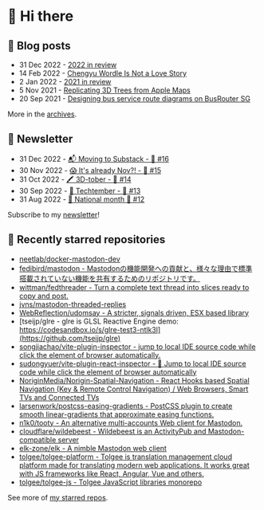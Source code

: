 # 👋 Hi there

## 📝 Blog posts

<!-- feed start -->
- 31 Dec 2022 - [2022 in review](https://cheeaun.com/blog/2022/12/2022-in-review/)
- 14 Feb 2022 - [Chengyu Wordle Is Not a Love Story](https://cheeaun.com/blog/2022/02/chengyu-wordle-is-not-a-love-story/)
- 2 Jan 2022 - [2021 in review](https://cheeaun.com/blog/2022/01/2021-in-review/)
- 5 Nov 2021 - [Replicating 3D Trees from Apple Maps](https://cheeaun.com/blog/2021/11/replicating-3d-trees-apple-maps/)
- 20 Sep 2021 - [Designing bus service route diagrams on BusRouter SG](https://cheeaun.com/blog/2021/09/bus-service-route-diagrams-busrouter-sg/)
<!-- feed end -->

More in the [archives](https://cheeaun.com/blog/archives/).

## 📰 Newsletter

<!-- newsletter start -->
- 31 Dec 2022 - [📬 Moving to Substack - 🥫 #16](https://cheeaun.substack.com/p/moving-to-substack-16)
- 30 Nov 2022 - [😱 It's already Nov?! - 🥫 #15](https://cheeaun.substack.com/p/it-s-already-nov-15-1433832)
- 31 Oct 2022 - [🖍️ 3D-tober - 🥫 #14](https://cheeaun.substack.com/p/3d-tober-14-1385284)
- 30 Sep 2022 - [🍎 Techtember - 🥫 #13](https://cheeaun.substack.com/p/techtember-13-1335515)
- 31 Aug 2022 - [🎏 National month 🥫 #12](https://cheeaun.substack.com/p/national-month-12-1289556)
<!-- newsletter end -->

Subscribe to my [newsletter](https://cheeaun.substack.com/)!

## 🌟 Recently starred repositories

<!-- starred repos start -->
- [neetlab/docker-mastodon-dev](https://github.com/neetlab/docker-mastodon-dev)
- [fedibird/mastodon - Mastodonの機能開発への貢献と、様々な理由で標準搭載されていない機能を共有するためのリポジトリです。](https://github.com/fedibird/mastodon)
- [wittman/fedthreader - Turn a complete text thread into slices ready to copy and post.](https://github.com/wittman/fedthreader)
- [jvns/mastodon-threaded-replies](https://github.com/jvns/mastodon-threaded-replies)
- [WebReflection/udomsay - A stricter, signals driven, ESX based library](https://github.com/WebReflection/udomsay)
- [tseijp/glre - glre is GLSL Reactive Engine demo: https://codesandbox.io/s/glre-test3-ntlk3l](https://github.com/tseijp/glre)
- [songjiachao/vite-plugin-inspector - jump to local IDE source code while click the element of browser automatically.](https://github.com/songjiachao/vite-plugin-inspector)
- [sudongyuer/vite-plugin-react-inspector - 🦋 Jump to local IDE source code while click the element of browser automatically](https://github.com/sudongyuer/vite-plugin-react-inspector)
- [NoriginMedia/Norigin-Spatial-Navigation - React Hooks based Spatial Navigation (Key & Remote Control Navigation) / Web Browsers, Smart TVs and Connected TVs](https://github.com/NoriginMedia/Norigin-Spatial-Navigation)
- [larsenwork/postcss-easing-gradients - PostCSS plugin to create smooth linear-gradients that approximate easing functions.](https://github.com/larsenwork/postcss-easing-gradients)
- [n1k0/tooty - An alternative multi-accounts Web client for Mastodon. ](https://github.com/n1k0/tooty)
- [cloudflare/wildebeest - Wildebeest is an ActivityPub and Mastodon-compatible server](https://github.com/cloudflare/wildebeest)
- [elk-zone/elk - A nimble Mastodon web client](https://github.com/elk-zone/elk)
- [tolgee/tolgee-platform - Tolgee is translation management cloud platform made for translating modern web applications. It works great with JS frameworks like React, Angular, Vue and others. ](https://github.com/tolgee/tolgee-platform)
- [tolgee/tolgee-js - Tolgee JavaScript libraries monorepo](https://github.com/tolgee/tolgee-js)
<!-- starred repos end -->

See more of [my starred repos](https://github.com/stars/cheeaun/).
